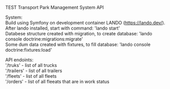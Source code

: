 TEST Transport Park Management System API

System: </br>
Build using Symfony on development container LANDO (https://lando.dev/).</br>
After lando installed, start with command: 'lando start' </br>
Databese structure created with migration, to create database: 'lando console doctrine:migrations:migrate' </br>
Some dum data created with fixtures, to fill database: 'lando console doctrine:fixtures:load' </br>


API endoints: </br>
'/truks' - list of all trucks </br>
'/trailers' - list of all trailers </br>
'/fleets' - list of all fleets </br>
'/orders' - list of all fleeats that are in work status </br>
